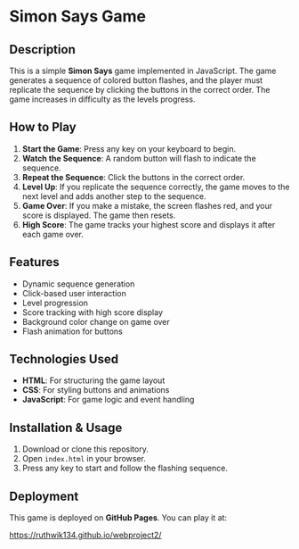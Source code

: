# Simon Says Game

## Description
This is a simple **Simon Says** game implemented in JavaScript. The game generates a sequence of colored button flashes, and the player must replicate the sequence by clicking the buttons in the correct order. The game increases in difficulty as the levels progress.

## How to Play
1. **Start the Game**: Press any key on your keyboard to begin.
2. **Watch the Sequence**: A random button will flash to indicate the sequence.
3. **Repeat the Sequence**: Click the buttons in the correct order.
4. **Level Up**: If you replicate the sequence correctly, the game moves to the next level and adds another step to the sequence.
5. **Game Over**: If you make a mistake, the screen flashes red, and your score is displayed. The game then resets.
6. **High Score**: The game tracks your highest score and displays it after each game over.

## Features
- Dynamic sequence generation
- Click-based user interaction
- Level progression
- Score tracking with high score display
- Background color change on game over
- Flash animation for buttons

## Technologies Used
- **HTML**: For structuring the game layout
- **CSS**: For styling buttons and animations
- **JavaScript**: For game logic and event handling

## Installation & Usage
1. Download or clone this repository.
2. Open `index.html` in your browser.
3. Press any key to start and follow the flashing sequence.

## Deployment
This game is deployed on **GitHub Pages**. You can play it at:

https://ruthwik134.github.io/webproject2/

